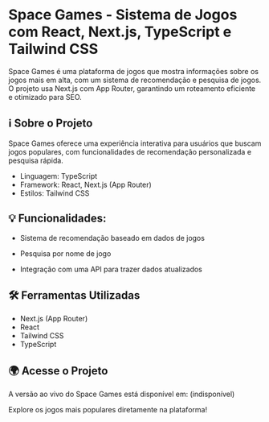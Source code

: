 # Space Games - Sistema de Jogos com React, Next.js, TypeScript e Tailwind CSS

Space Games é uma plataforma de jogos que mostra informações sobre os jogos mais em alta, com um sistema de recomendação e pesquisa de jogos. O projeto usa Next.js com App Router, garantindo um roteamento eficiente e otimizado para SEO.

## ℹ️ Sobre o Projeto

Space Games oferece uma experiência interativa para usuários que buscam jogos populares, com funcionalidades de recomendação personalizada e pesquisa rápida.

- Linguagem: TypeScript
- Framework: React, Next.js (App Router)
- Estilos: Tailwind CSS

## 💡 Funcionalidades:

- Sistema de recomendação baseado em dados de jogos

- Pesquisa por nome de jogo

- Integração com uma API para trazer dados atualizados

## 🛠️ Ferramentas Utilizadas

- Next.js (App Router)
- React
- Tailwind CSS
- TypeScript

## 🌍 Acesse o Projeto

A versão ao vivo do Space Games está disponível em: (indisponível)

Explore os jogos mais populares diretamente na plataforma!
